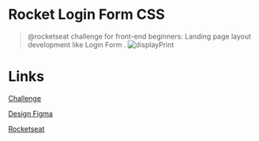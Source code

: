 # Rocket Login Form CSS
> @rocketseat challenge for front-end beginners: Landing page layout development like Login Form .
![displayPrint](https://user-images.githubusercontent.com/105434742/178340036-f8b927ca-8e97-4220-a7ed-ffd8f71b654f.png)

# Links
<a href="https://app.rocketseat.com.br/discover/challenges/rocket-nfts">Challenge</a>

<a href="https://www.figma.com/file/VDRCPVEywzdweh8BGnu0M5/Rocket-NFTs/duplicate">Design Figma</a>

<a href="https://rocketseat.com.br">Rocketseat</a>
